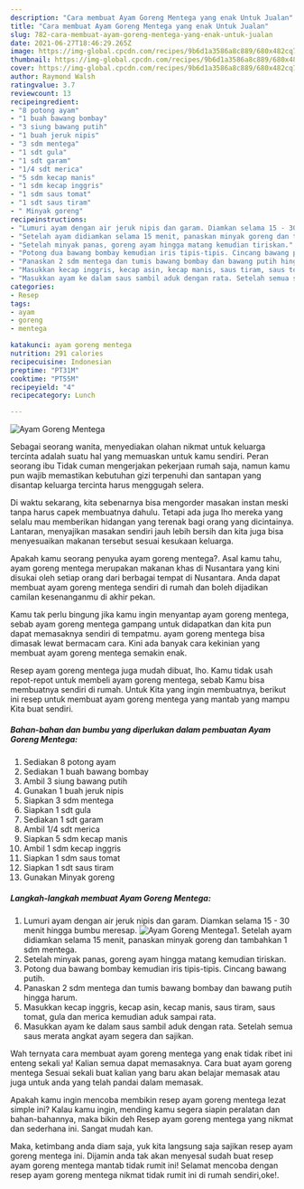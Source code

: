 ```yaml
---
description: "Cara membuat Ayam Goreng Mentega yang enak Untuk Jualan"
title: "Cara membuat Ayam Goreng Mentega yang enak Untuk Jualan"
slug: 782-cara-membuat-ayam-goreng-mentega-yang-enak-untuk-jualan
date: 2021-06-27T18:46:29.265Z
image: https://img-global.cpcdn.com/recipes/9b6d1a3586a8c889/680x482cq70/ayam-goreng-mentega-foto-resep-utama.jpg
thumbnail: https://img-global.cpcdn.com/recipes/9b6d1a3586a8c889/680x482cq70/ayam-goreng-mentega-foto-resep-utama.jpg
cover: https://img-global.cpcdn.com/recipes/9b6d1a3586a8c889/680x482cq70/ayam-goreng-mentega-foto-resep-utama.jpg
author: Raymond Walsh
ratingvalue: 3.7
reviewcount: 13
recipeingredient:
- "8 potong ayam"
- "1 buah bawang bombay"
- "3 siung bawang putih"
- "1 buah jeruk nipis"
- "3 sdm mentega"
- "1 sdt gula"
- "1 sdt garam"
- "1/4 sdt merica"
- "5 sdm kecap manis"
- "1 sdm kecap inggris"
- "1 sdm saus tomat"
- "1 sdt saus tiram"
- " Minyak goreng"
recipeinstructions:
- "Lumuri ayam dengan air jeruk nipis dan garam. Diamkan selama 15 - 30 menit hingga bumbu meresap."
- "Setelah ayam didiamkan selama 15 menit, panaskan minyak goreng dan tambahkan 1 sdm mentega."
- "Setelah minyak panas, goreng ayam hingga matang kemudian tiriskan."
- "Potong dua bawang bombay kemudian iris tipis-tipis. Cincang bawang putih."
- "Panaskan 2 sdm mentega dan tumis bawang bombay dan bawang putih hingga harum."
- "Masukkan kecap inggris, kecap asin, kecap manis, saus tiram, saus tomat, gula dan merica kemudian aduk sampai rata."
- "Masukkan ayam ke dalam saus sambil aduk dengan rata. Setelah semua saus merata angkat ayam segera dan sajikan."
categories:
- Resep
tags:
- ayam
- goreng
- mentega

katakunci: ayam goreng mentega 
nutrition: 291 calories
recipecuisine: Indonesian
preptime: "PT31M"
cooktime: "PT55M"
recipeyield: "4"
recipecategory: Lunch

---
```



![Ayam Goreng Mentega](https://img-global.cpcdn.com/recipes/9b6d1a3586a8c889/680x482cq70/ayam-goreng-mentega-foto-resep-utama.jpg)

Sebagai seorang wanita, menyediakan olahan nikmat untuk keluarga tercinta adalah suatu hal yang memuaskan untuk kamu sendiri. Peran seorang ibu Tidak cuman mengerjakan pekerjaan rumah saja, namun kamu pun wajib memastikan kebutuhan gizi terpenuhi dan santapan yang disantap keluarga tercinta harus menggugah selera.

Di waktu  sekarang, kita sebenarnya bisa mengorder masakan instan meski tanpa harus capek membuatnya dahulu. Tetapi ada juga lho mereka yang selalu mau memberikan hidangan yang terenak bagi orang yang dicintainya. Lantaran, menyajikan masakan sendiri jauh lebih bersih dan kita juga bisa menyesuaikan makanan tersebut sesuai kesukaan keluarga. 



Apakah kamu seorang penyuka ayam goreng mentega?. Asal kamu tahu, ayam goreng mentega merupakan makanan khas di Nusantara yang kini disukai oleh setiap orang dari berbagai tempat di Nusantara. Anda dapat membuat ayam goreng mentega sendiri di rumah dan boleh dijadikan camilan kesenanganmu di akhir pekan.

Kamu tak perlu bingung jika kamu ingin menyantap ayam goreng mentega, sebab ayam goreng mentega gampang untuk didapatkan dan kita pun dapat memasaknya sendiri di tempatmu. ayam goreng mentega bisa dimasak lewat bermacam cara. Kini ada banyak cara kekinian yang membuat ayam goreng mentega semakin enak.

Resep ayam goreng mentega juga mudah dibuat, lho. Kamu tidak usah repot-repot untuk membeli ayam goreng mentega, sebab Kamu bisa membuatnya sendiri di rumah. Untuk Kita yang ingin membuatnya, berikut ini resep untuk membuat ayam goreng mentega yang mantab yang mampu Kita buat sendiri.

<!--inarticleads1-->

##### Bahan-bahan dan bumbu yang diperlukan dalam pembuatan Ayam Goreng Mentega:

1. Sediakan 8 potong ayam
1. Sediakan 1 buah bawang bombay
1. Ambil 3 siung bawang putih
1. Gunakan 1 buah jeruk nipis
1. Siapkan 3 sdm mentega
1. Siapkan 1 sdt gula
1. Sediakan 1 sdt garam
1. Ambil 1/4 sdt merica
1. Siapkan 5 sdm kecap manis
1. Ambil 1 sdm kecap inggris
1. Siapkan 1 sdm saus tomat
1. Siapkan 1 sdt saus tiram
1. Gunakan  Minyak goreng




<!--inarticleads2-->

##### Langkah-langkah membuat Ayam Goreng Mentega:

1. Lumuri ayam dengan air jeruk nipis dan garam. Diamkan selama 15 - 30 menit hingga bumbu meresap.
<img src="https://img-global.cpcdn.com/steps/5ebf1eba780c871f/160x128cq70/ayam-goreng-mentega-langkah-memasak-1-foto.jpg" alt="Ayam Goreng Mentega">1. Setelah ayam didiamkan selama 15 menit, panaskan minyak goreng dan tambahkan 1 sdm mentega.
1. Setelah minyak panas, goreng ayam hingga matang kemudian tiriskan.
1. Potong dua bawang bombay kemudian iris tipis-tipis. Cincang bawang putih.
1. Panaskan 2 sdm mentega dan tumis bawang bombay dan bawang putih hingga harum.
1. Masukkan kecap inggris, kecap asin, kecap manis, saus tiram, saus tomat, gula dan merica kemudian aduk sampai rata.
1. Masukkan ayam ke dalam saus sambil aduk dengan rata. Setelah semua saus merata angkat ayam segera dan sajikan.




Wah ternyata cara membuat ayam goreng mentega yang enak tidak ribet ini enteng sekali ya! Kalian semua dapat memasaknya. Cara buat ayam goreng mentega Sesuai sekali buat kalian yang baru akan belajar memasak atau juga untuk anda yang telah pandai dalam memasak.

Apakah kamu ingin mencoba membikin resep ayam goreng mentega lezat simple ini? Kalau kamu ingin, mending kamu segera siapin peralatan dan bahan-bahannya, maka bikin deh Resep ayam goreng mentega yang nikmat dan sederhana ini. Sangat mudah kan. 

Maka, ketimbang anda diam saja, yuk kita langsung saja sajikan resep ayam goreng mentega ini. Dijamin anda tak akan menyesal sudah buat resep ayam goreng mentega mantab tidak rumit ini! Selamat mencoba dengan resep ayam goreng mentega nikmat tidak rumit ini di rumah sendiri,oke!.

